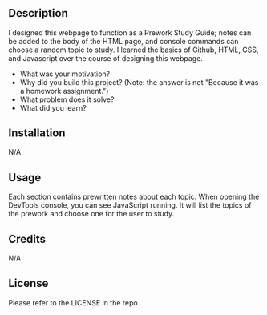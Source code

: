 # <Prework Study Guide Webpage>

## Description

I designed this webpage to function as a Prework Study Guide; notes can be added to the body of the HTML page, and console commands can choose a random topic to study. I learned the basics of Github, HTML, CSS, and Javascript over the course of designing this webpage. 

- What was your motivation?
- Why did you build this project? (Note: the answer is not "Because it was a homework assignment.")
- What problem does it solve?
- What did you learn?

## Installation

N/A

## Usage

Each section contains prewritten notes about each topic. When opening the DevTools console, you can see JavaScript running. It will list the topics of the prework and choose one for the user to study.

## Credits

N/A

## License

Please refer to the LICENSE in the repo.